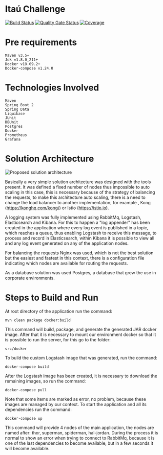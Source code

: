 # Itaú Challenge
[![Build Status](https://travis-ci.org/juniormazella/tasks.svg?branch=master)](https://travis-ci.org/juniormazella/tasks) [![Quality Gate Status](https://sonarcloud.io/api/project_badges/measure?project=juniormazella_tasks&metric=alert_status)](https://sonarcloud.io/dashboard?id=juniormazella_tasks) [![Coverage](https://sonarcloud.io/api/project_badges/measure?project=juniormazella_tasks&metric=coverage)](https://sonarcloud.io/dashboard?id=juniormazella_tasks)

# Pre requirements

    Maven v3.5+
    Jdk v1.8.0_211+
    Docker v18.09.2+
    Docker-compose v1.24.0

# Technologies Involved

    Maven
    Spring Boot 2
    Spring Data
    Liquibase
    JUnit
    DBUnit
    Postgres
    Docker
    Prometheus
    Grafana

# Solution Architecture
![Proposed solution architecture](https://github.com/juniormazella/tasks/blob/master/solution-architecture.png)

Basically a very simple solution architecture was designed with the tools present.
It was defined a fixed number of nodes thus impossible to auto scaling in this case, this is necessary because of the strategy of balancing the requests, to make this architecture auto scaling, there is a need to change the load balancer to another implementation, for example , Kong (https://konghq.com/kong/) or Istio (https://istio.io).

A logging system was fully implemented using RabbitMq, Logstash, Elasticsearch and Kibana. For this to happen a "log appender" has been created in the application where every log event is published in a topic, which reaches a queue, thus enabling Logstash to receive this message, to process and record in Elasticsearch, within Kibana it is possible to view all and any log event generated on any of the application nodes.

For balancing the requests Nginx was used, which is not the best solution but the easiest and fastest in this context, there is a configuration file indicating which nodes are available for routing the requests.

As a database solution was used Postgres, a database that grew the use in corporate environments.

# Steps to Build and Run
At root directory of the application run the command:
    
    mvn clean package docker:build
   
This command will build, package, and generate the generated JAR docker image.
After that it is necessary to mount our environment docker so that it is possible to run the server, for this go to the folder:

    src/docker
    
To build the custom Logstash image that was generated, run the command:

    docker-compose build
    
After the Logstash image has been created, it is necessary to download the remaining images, so run the command:

    docker-compose pull
    
Note that some items are marked as error, no problem, because these images are managed by our context.
To start the application and all its dependencies run the command:

    docker-compose up
    
This command will provide 4 nodes of the main application, the nodes are named after: thor, superman, spiderman, hal-jordan. 
During the process it is normal to show an error when trying to connect to RabbitMq, because it is one of the last dependencies to become available, but in a few seconds it will become available.

